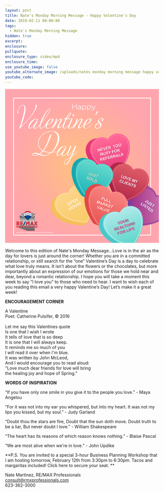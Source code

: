 ```yaml
---
layout: post
title: Nate's Monday Morning Message - Happy Valentine's Day
date: 2019-02-11 00:00:00
tags:
  - Nate's Monday Morning Message
hidden: true
excerpt:
enclosure:
pullquote:
enclosure_type: video/mp4
enclosure_time:
use_youtube_image: false
youtube_alternate_image: /uploads/nates monday morning message happy valentines day.png
youtube_code:
---
```


![](/uploads/nates-monday-morning-message-happy-valentines-day.png)

Welcome to this edition of Nate's Monday Message…Love is in the air as the day for lovers is just around the corner! Whether you are in a committed relationship, or still search for the “one” Valentine’s Day is a day to celebrate what love truly means. It isn’t about the flowers or the chocolates, but more importantly about an expression of our emotions for those we hold near and dear, beyond a romantic relationship. I hope you will take a moment this week to say “I love you” to those who need to hear. I want to wish each of you reading this email a very happy Valentine’s Day! Let’s make it a great week!

**ENCOURAGEMENT CORNER**

A Valentine<br>Poet: Catherine Pulsifer, © 2016 <br><br>Let me say this Valentines quote<br>Is one that I wish I wrote <br>It tells of love that is so deep<br>It is one that I will always keep.<br>It reminds me so much of you<br>I will read it over when I'm blue.<br>It was written by John McLeod,<br>And I would encourage you to read aloud:<br>"Love much dear friends for love will bring<br>the healing joy and hope of Spring." 

**WORDS OF INSPIRATION**

“If you have only one smile in you give it to the people you love.” - Maya Angelou

“For it was not into my ear you whispered, but into my heart. It was not my lips you kissed, but my soul.” - Judy Garland

“Doubt thou the stars are fire, Doubt that the sun doth move. Doubt truth to be a liar, But never doubt I love.” - William Shakespeare

“The heart has its reasons of which reason knows nothing.” - Blaise Pascal

“We are most alive when we're in love.” - John Updike

**P.S. You are invited to a special 3-hour Business Planning Workshop that I am hosting tomorrow, February 12th from 3:30pm to 6:30pm. Tacos and margaritas included! Click here to secure your seat. **

Nate Martinez, RE/MAX Professionals<br>consult@rmxprofessionals.com<br>623-362-3000
